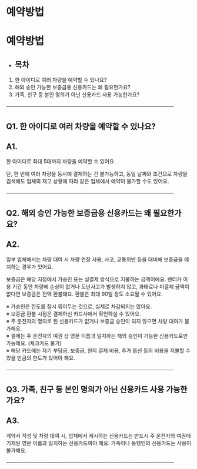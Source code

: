 # 예약방법

**예약방법**
========

* **목차**
  ------

1. 한 아이디로 여러 차량을 예약할 수 있나요?
2. 해외 승인 가능한 보증금용 신용카드는 왜 필요한가요?
3. 가족, 친구 등 본인 명의가 아닌 신용카드 사용 가능한가요?

──────────────────────────────────────────────

**Q1. 한 아이디로 여러 차량을 예약할 수 있나요?**
--------------------------------

**A1.**
-------

한 아이디로 최대 5대까지 차량을 예약할 수 있어요.  
  
단, 한 번에 여러 차량을 동시에 결제하는 건 불가능하고, 동일 날짜와 조건으로 차량을 검색해도 업체의 재고 상황에 따라 같은 업체에서 예약이 불가할 수도 있어요.

──────────────────────────────────────────────

**Q2. 해외 승인 가능한 보증금용 신용카드는 왜 필요한가요?**
-------------------------------------

**A2.**
-------

일부 업체에서는 차량 대여 시 차량 연장 사용, 사고, 교통위반 등을 대비해 보증금을 예치하는 경우가 있어요.  
  
보증금은 해당 지점에서 가승인 또는 실결제 방식으로 지불하는 금액이에요. 렌터카 이용 기간 동안 차량에 손상이 없거나 도난사고가 발생하지 않고, 과태료나 미결제 금액이 없다면 보증금은 전액 환불돼요. 환불은 최대 90일 정도 소요될 수 있어요.

※ 가승인은 한도를 잠시 묶어두는 것으로, 실제로 차감되지는 않아요.   
※ 보증금 환불 시점은 결제하신 카드사에서 확인하실 수 있어요.  
※ 주 운전자의 명의로 된 신용카드가 없거나 보증금 승인이 되지 않으면 차량 대여가 불가해요.  
※ 결제는 주 운전자의 여권 상 영문 이름과 일치하는 해외 승인이 가능한 신용카드로만 가능해요. (체크카드 불가)  
※ 해당 카드에는 자기 부담금, 보증금, 현지 결제 비용, 추가 옵션 등의 비용을 지불할 수 있을 만큼의 한도가 있어야 해요.

──────────────────────────────────────────────

**Q3. 가족, 친구 등 본인 명의가 아닌 신용카드 사용 가능한가요?**
-----------------------------------------

**A3.**
-------

계약서 작성 및 차량 대여 시, 업체에서 제시하는 신용카드는 반드시 주 운전자의 여권에 기재된 영문 이름과 일치하는 신용카드여야 해요. 가족이나 동행인의 신용카드는 사용이 불가해요.

──────────────────────────────────────────────
